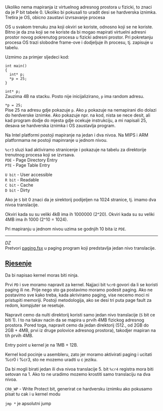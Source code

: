 Ukoliko nema mapiranja iz virtuelnog adresnog prostora u fizicki, to znaci da je P bit tabele 0.
Ukoliko bi pokusali to uradit desi se hardverska iznimka.
Tretira je OS, obicno zaustavi izvrsavanje procesa

OS u svakom trenuku zna koji okviri se koriste, odnosno koji se ne koriste.
Bitno je da zna koji se ne koriste da bi mogao mapirati virtuelni adresni prostor novog pokrenutog procesa u fizicki adresni prostor.
Pri pokretanju procesa OS trazi slobodne frame-ove i dodjeljuje ih procesu, tj. zapisuje u tabelu.

Uzmimo za primjer sljedeci kod:
```
int main()
{
  int* p;
  *p = 25;
}
```

`int* p;` \
Zauzima 4B na stacku.
Posto nije inicijalizirano, `p` ima random adresu.

`*p = 25;` \
Pise 25 na adresu gdje pokazuje `p`.
Ako `p` pokazuje na nemapirani dio dolazi do herdverske iznimke.
Ako pokazuje npr. na kod, nista se nece desit, ali kad program dodje do mjesta gdje ocekuje instrukciju, a mi napisali 25, desava se hardverska iznimka i OS zaustavlja program.

Na Intel platformi postoji mapiranje na jedan i dva nivoa.
Na MIPS i ARM platformama ne postoji mapinranje u jednom nivou.

`%cr3` sluzi kad aktiviramo stranicenje i pokazuje na tabelu za direktorije trenutnog procesa koji se izvrsava. \
`PDE` - Page Directory Entry \
`PTE` - Page Table Entry

`U bit` - User accessible \
`R bit` - Readable \
`C bit` - Cache \
`D bit` - Dirty

Ako je `S` bit 0 znaci da je sirektorij podijeljen na 1024 stranice, tj. imamo dva nivoa translacije.

Okviri kada su su veliki 4kB ima ih 1000000 (2^20).
Okviri kada su su veliki 4MB ima ih 1000 (2^10 = 1024).

Pri mapiranju u jednom nivou uzima se godnjih 10 bita iz `PDE`.

---
*DZ* \
Pretvori [paging.fsx](./paging_single.fsx) u paging program koji predstavlja jedan nivo translacije.

[Rjesenje](./paging_double.fsx)
---

Da bi napisao kernel moras biti ninja.

Prvi `PD` i sve moramo napravit za kernel.
Najjaci bit `%cr0` govori da li se koristi paging ili ne.
Prije nego sto ga postavimo moramo podesit paging.
Ako ne postavimo sve kako treba, kada akriviramo paging, vise necemo moci ni pristupiti memoriji.
Postoji metodologija, ako se desi tri puta page fault za redom, kompjuter se resetuje.

Napravit cemo da nulti direktorij koristi samo jedan nivo translacije (`S` bit ce biti 1).
I to na takav nacin da se mapira u prvih 4MB fizickog adresnog prostora.
Pored toga, napravit cemo da jedan direktorij (512., od 2GB do 2GB + 4MB, prvi iz druge polovice adresnog prostora), takodjer mapiran na tih prvih 4MB.

Entry point u kernel je na 1MB + 12B.

Kernel kod pocinje u asembleru, zato jer moramo aktivirati paging i ucitati %cr0 i %cr3, sto ne mozemo uradti u c jeziku.

Da bi mogli birati jedan ili dva nivoa translacije 5. bit `%cr4` registra mora biti setovan na 1.
Ako to ne uradimo mozemo krostiti samo translaciju na dva nivoa.

`CR0_WP` - Write Protect bit, generirat ce hardversku iznimku ako pokusamo pisat tu cak i u kernel modu

`jmp *` je apsolutni jump
